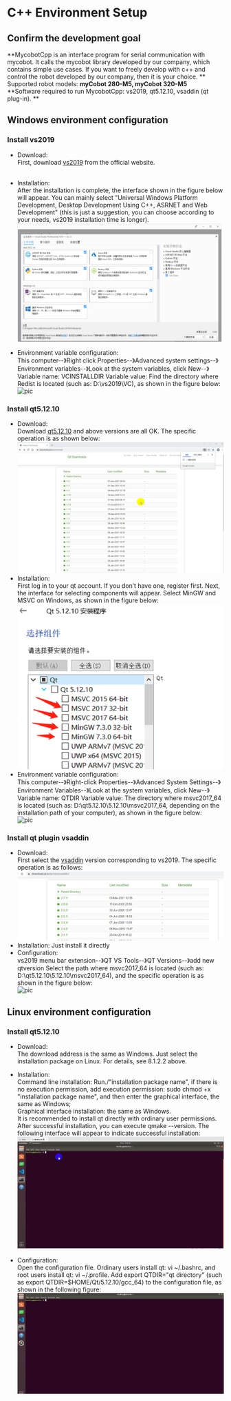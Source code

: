 # C++ Environment Setup

## Confirm the development goal

**MycobotCpp is an interface program for serial communication with mycobot. It calls the mycobot library developed by our company, which contains simple use cases. If you want to freely develop with c++ and control the robot developed by our company, then it is your choice. **<br>
Supported robot models: **myCobot 280-M5, myCobot 320-M5**<br>
**Software required to run MycobotCpp: vs2019, qt5.12.10, vsaddin (qt plug-in). **<br>

## Windows environment configuration

###  Install vs2019

- Download:<br>
First, download [vs2019](https://visualstudio.microsoft.com/zh-hans/vs/) from the official website. <br><br>

- Installation:<br>
After the installation is complete, the interface shown in the figure below will appear. You can mainly select "Universal Windows Platform Development, Desktop Development Using C++, ASRNET and Web Development" (this is just a suggestion, you can choose according to your needs, vs2019 installation time is longer). <br>
![pic](../../../resources/3-FunctionsAndApplications/6.developmentGuide/C%2B%2B/build/8-1-2.1-001.png)

- Environment variable configuration:<br>
This computer--》Right click Properties--》Advanced system settings--》Environment variables--》Look at the system variables, click New--》Variable name: VCINSTALLDIR Variable value: Find the directory where Redist is located (such as: D:\vs2019\VC), as shown in the figure below:<br>
![pic](../../../resources/3-FunctionsAndApplications/6.developmentGuide/C%2B%2B/build/8-1-2.1-002.gif)
### Install qt5.12.10

- Download:<br>
Download [qt5.12.10](https://download.qt.io/archive/qt/) and above versions are all OK. The specific operation is as shown below:<br>
![pic](../../../resources/3-FunctionsAndApplications/6.developmentGuide/C%2B%2B/build/8-1-2.2-001.gif)
- Installation:<br>
First log in to your qt account. If you don’t have one, register first. Next, the interface for selecting components will appear. Select MinGW and MSVC on Windows, as shown in the figure below:<br>
![pic](../../../resources/3-FunctionsAndApplications/6.developmentGuide/C%2B%2B/build/8-1-2.2-002.jpg)
- Environment variable configuration:<br>
This computer--》Right-click Properties--》Advanced System Settings--》Environment Variables--》Look at the system variables, click New--》Variable name: QTDIR Variable value: The directory where msvc2017_64 is located (such as: D:\qt5.12.10\5.12.10\msvc2017_64, depending on the installation path of your computer), as shown in the figure below:<br>
![pic](../../../resources/3-FunctionsAndApplications/6.developmentGuide/C%2B%2B/build/8-1-2.2-003.gif)
### Install qt plugin vsaddin

- Download:<br>
First select the [vsaddin](https://download.qt.io/archive/vsaddin/) version corresponding to vs2019. The specific operation is as follows:<br>
![pic](../../../resources/3-FunctionsAndApplications/6.developmentGuide/C%2B%2B/build/8-1-2.3-001.gif)
- Installation: Just install it directly<br>
- Configuration:<br>
vs2019 menu bar extension--》QT VS Tools--》QT Versions--》add new qtversion Select the path where msvc2017_64 is located (such as: D:\qt5.12.10\5.12.10\msvc2017_64), and the specific operation is as shown in the figure below: <br>
![pic](../../../resources/3-FunctionsAndApplications/6.developmentGuide/C%2B%2B/build/8-1-2.3-002.gif)

##  Linux environment configuration

### Install qt5.12.10

- Download: <br>
The download address is the same as Windows. Just select the installation package on Linux. For details, see 8.1.2.2 above. <br>

- Installation: <br>
Command line installation: Run./"installation package name", if there is no execution permission, add execution permission: sudo chmod +x "installation package name", and then enter the graphical interface, the same as Windows; <br>
Graphical interface installation: the same as Windows. <br>
It is recommended to install qt directly with ordinary user permissions. After successful installation, you can execute qmake --version. The following interface will appear to indicate successful installation:<br>
![pic](../../../resources/3-FunctionsAndApplications/6.developmentGuide/C%2B%2B/build/8-1-3.1-001.gif)

- Configuration:<br>
Open the configuration file. Ordinary users install qt: vi ~/.bashrc, and root users install qt: vi ~/.profile. Add export QTDIR="qt directory" (such as export QTDIR=$HOME/Qt/5.12.10/gcc_64) to the configuration file, as shown in the following figure:<br>
![pic](../../../resources/3-FunctionsAndApplications/6.developmentGuide/C%2B%2B/build/8-1-3.1-002.gif)